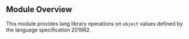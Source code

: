 ## Module Overview

This module provides lang library operations on `object` values defined by the language specification 2019R2.
